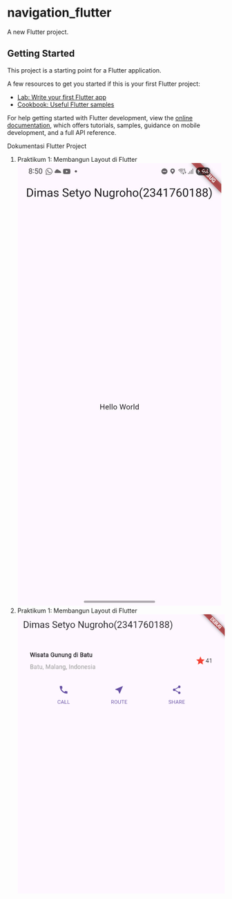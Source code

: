 # navigation_flutter

A new Flutter project.

## Getting Started

This project is a starting point for a Flutter application.

A few resources to get you started if this is your first Flutter project:

- [Lab: Write your first Flutter app](https://docs.flutter.dev/get-started/codelab)
- [Cookbook: Useful Flutter samples](https://docs.flutter.dev/cookbook)

For help getting started with Flutter development, view the
[online documentation](https://docs.flutter.dev/), which offers tutorials,
samples, guidance on mobile development, and a full API reference.

Dokumentasi Flutter Project
1. Praktikum 1: Membangun Layout di Flutter
![Alt Text](images/output_praktikum_1.jpg)
1. Praktikum 1: Membangun Layout di Flutter
![Alt Text](images/implementasi_button_row.png)

